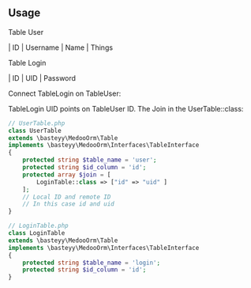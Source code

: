 ## Usage

Table User

| ID | Username | Name | Things 

Table Login

| ID | UID | Password 

Connect TableLogin on TableUser:

TableLogin UID points on TableUser ID. The Join in the UserTable::class:

```php 
// UserTable.php
class UserTable
extends \basteyy\MedooOrm\Table
implements \basteyy\MedooOrm\Interfaces\TableInterface
{
    protected string $table_name = 'user';
    protected string $id_column = 'id';
    protected array $join = [
        LoginTable::class => ["id" => "uid" ]
    ];
    // Local ID and remote ID
    // In this case id and uid
}

// LoginTable.php
class LoginTable
extends \basteyy\MedooOrm\Table
implements \basteyy\MedooOrm\Interfaces\TableInterface
{
    protected string $table_name = 'login';
    protected string $id_column = 'id';
}
```